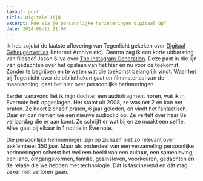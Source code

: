 ```yaml
---
layout: post
title: Digitale Tijd
excerpt: Hoe sla je persoonlijke herinneringen digitaal op?
date: 2014-09-11 21:00
---
```


Ik heb zojuist de laatste aflevering van Tegenlicht gekeken over [Digitaal Geheugenverlies](http://tegenlicht.vpro.nl/afleveringen/2014-2015/digitaal-geheugenverlies.html) (Internet Archive etc). Daarna zag ik een korte uitbarsting van filosoof Jason Silva over [The Instagram Generation](https://www.linkedin.com/today/post/article/20140910090715-13303287-de-instagram-generatie-ik-fotografeer-dus-ik-ben). Deze past in die lijn van gedachten over het opslaan van het hier en nu voor de toekomst. Zonder te begrijpen en te weten wat die toekomst belangrijk vindt. Waar het bij Tegenlicht over de bibliotheken gaat en filmmateriaal van de maanlanding, gaat het hier over persoonlijke herinneringen.

Eerder vanavond liet ik mijn dochter een audiofragment horen, wat ik in Evernote heb opgeslagen. Het stamt uit 2008, ze was net 2 en kon net praten. Ze hoort zichzelf praten, 6 jaar geleden, en vindt het fantastisch. Daar en dan nemen we een nieuwe audioclip op. Ze vertelt over haar 8e verjaardag die er aan komt. Ze schrijft er wat bij en ze maakt een selfie. Alles gaat bij elkaar in 1 notitie in Evernote.

Die persoonlijke herinneringen zijn op zichzelf niet zo relevant over pak'embeet 350 jaar. Maar als onderdeel van een verzameling persoonlijke herinneringen schetst het wel een beeld van een cultuur, een samenleving, een land, omgangsvormen, familie, gezinsleven, voorkeuren, gedachten en de relatie die we hebben met technologie. Dát is fascinerend en dát mag zeker niet verloren gaan.